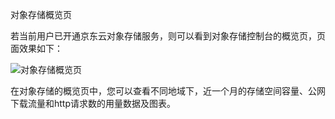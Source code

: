 对象存储概览页

若当前用户已开通京东云对象存储服务，则可以看到对象存储控制台的概览页，页面效果如下：

![对象存储概览页](https://github.com/jdcloudcom/cn/blob/edit/image/Object-Storage-Service/OSS-025.png)

在对象存储的概览页中，您可以查看不同地域下，近一个月的存储空间容量、公网下载流量和http请求数的用量数据及图表。
